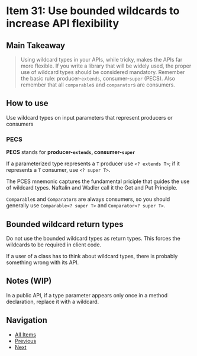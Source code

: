 # Item 31: Use bounded wildcards to increase API flexibility

## Main Takeaway

>Using wildcard types in your APIs, while tricky, makes the APIs far more flexible. If you write a library that will be widely used, the proper use of wildcard types should be considered mandatory. Remember the basic rule: producer-`extends`, consumer-`super` (PECS). Also remember that all `comparable`s and `comparator`s are consumers.

## How to use

Use wildcard types on input parameters that represent producers or consumers

### PECS

**PECS** stands for **producer-`extends`, consumer-`super`**

If a parameterized type represents a `T` producer use `<? extends T>`; if it represents a `T` consumer, use `<? super T>`.

The PCES mnemonic captures the fundamental priciple that guides the use of wildcard types. Naftalin and Wadler call it the Get and Put Principle.

`Comparable`s and `Comparator`s are always consumers, so you should generally use `Comparable<? super T>` and `Comparator<? super T>`.

## Bounded wildcard return types

Do not use the bounded wildcard types as return types. This forces the wildcards to be required in client code.

If a user of a class has to think about wildcard types, there is probably something wrong with its API.

## Notes (WIP)

In a public API, if a type parameter appears only once in a method declaration, replace it with a wildcard.

## Navigation

- [All Items](../README.md#items)
- [Previous](./item-30-favor-generic-methods.md)
- [Next](./item-32-combine-generics-and-varargs-judiciously.md)
